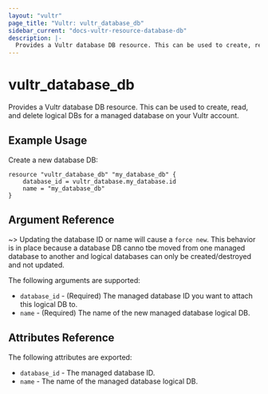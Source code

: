 ```yaml
---
layout: "vultr"
page_title: "Vultr: vultr_database_db"
sidebar_current: "docs-vultr-resource-database-db"
description: |-
  Provides a Vultr database DB resource. This can be used to create, read, and delete logical DBs for a managed database on your Vultr account.
---
```


# vultr_database_db

Provides a Vultr database DB resource. This can be used to create, read, and delete logical DBs for a managed database on your Vultr account.

## Example Usage

Create a new database DB:

```hcl
resource "vultr_database_db" "my_database_db" {
	database_id = vultr_database.my_database.id
	name = "my_database_db"
}
```

## Argument Reference


~> Updating the database ID or name will cause a `force new`. This behavior is in place because a database DB canno tbe moved from one managed database to another and logical databases can only be created/destroyed and not updated.

The following arguments are supported:

* `database_id` - (Required) The managed database ID you want to attach this logical DB to.
* `name` - (Required) The name of the new managed database logical DB.

## Attributes Reference

The following attributes are exported:

* `database_id` - The managed database ID.
* `name` - The name of the managed database logical DB.
